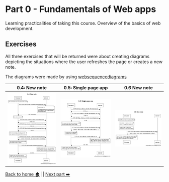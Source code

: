 # Part 0 - Fundamentals of Web apps

Learning practicalities of taking this course.
Overview of the basics of web development.

## Exercises

All three exercises that will be returned were about creating diagrams
depicting the situations where the user refreshes the page or creates a new note.

The diagrams were made by using [websequencediagrams](https://www.websequencediagrams.com/)

0.4: New note | 0.5: Single page app | 0.6 New note
:------------:|:--------------------:|:--------------:
![](https://github.com/erikpeik/full-stack-open/blob/master/part0/0.4-new-note.png) | ![](https://github.com/erikpeik/full-stack-open/blob/master/part0/0.5-single-page-app.png) | ![](https://github.com/erikpeik/full-stack-open/blob/master/part0/0.6-new-note.png)

[Back to home 🏠](https://github.com/erikpeik/full-stack-open) || [Next part ➡️](https://github.com/erikpeik/full-stack-open/tree/master/part1)

